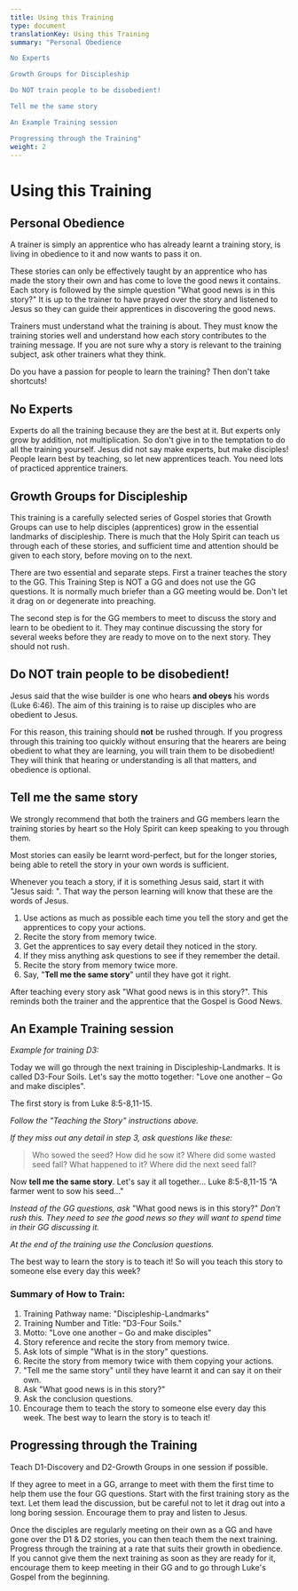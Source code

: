 ```yaml
---
title: Using this Training
type: document
translationKey: Using this Training
summary: "Personal Obedience	

No Experts	

Growth Groups for Discipleship	

Do NOT train people to be disobedient!	

Tell me the same story	

An Example Training session	

Progressing through the Training"
weight: 2
---
```

# Using this Training

## Personal Obedience

A trainer is simply an apprentice who has already learnt a training story, is living in obedience to it and now wants to pass it on.

These stories can only be effectively taught by an apprentice who has made the story their own and has come to love the good news it contains. Each story is followed by the simple question "What good news is in this story?" It is up to the trainer to have prayed over the story and listened to Jesus so they can guide their apprentices in discovering the good news.

Trainers must understand what the training is about. They must know the training stories well and understand how each story contributes to the training message. If you are not sure why a story is relevant to the training subject, ask other trainers what they think.

Do you have a passion for people to learn the training? Then don't take shortcuts!

## No Experts

Experts do all the training because they are the best at it. But experts only grow by addition, not multiplication. So don't give in to the temptation to do all the training yourself. Jesus did not say make experts, but make disciples! People learn best by teaching, so let new apprentices teach. You need lots of practiced apprentice trainers.

## Growth Groups for Discipleship

This training is a carefully selected series of Gospel stories that Growth Groups can use to help disciples (apprentices) grow in the essential landmarks of discipleship. There is much that the Holy Spirit can teach us through each of these stories, and sufficient time and attention should be given to each story, before moving on to the next.

There are two essential and separate steps. First a trainer teaches the story to the GG. This Training Step is NOT a GG and does not use the GG questions. It is normally much briefer than a GG meeting would be. Don't let it drag on or degenerate into preaching.

The second step is for the GG members to meet to discuss the story and learn to be obedient to it. They may continue discussing the story for several weeks before they are ready to move on to the next story. They should not rush.

## Do NOT train people to be disobedient!

Jesus said that the wise builder is one who hears **and obeys** his words (Luke 6:46). The aim of this training is to raise up disciples who are obedient to Jesus.

For this reason, this training should **not** be rushed through. If you progress through this training too quickly without ensuring that the hearers are being obedient to what they are learning, you will train them to be disobedient! They will think that hearing or understanding is all that matters, and obedience is optional.

## Tell me the same story

We strongly recommend that both the trainers and GG members learn the training stories by heart so the Holy Spirit can keep speaking to you through them.

Most stories can easily be learnt word-perfect, but for the longer stories, being able to retell the story in your own words is sufficient.

Whenever you teach a story, if it is something Jesus said, start it with "Jesus said: ". That way the person learning will know that these are the words of Jesus.

1.  Use actions as much as possible each time you tell the story and get the apprentices to copy your actions.
2.  Recite the story from memory twice.
3.  Get the apprentices to say every detail they noticed in the story.
4.  If they miss anything ask questions to see if they remember the detail.
5.  Recite the story from memory twice more.
6.  Say, "**Tell me the same story**" until they have got it right.

After teaching every story ask "What good news is in this story?". This reminds both the trainer and the apprentice that the Gospel is Good News.

## An Example Training session

*Example for training D3:*

Today we will go through the next training in Discipleship-Landmarks. It is called D3-Four Soils. Let's say the motto together: "Love one another – Go and make disciples".

The first story is from Luke 8:5-8,11-15.

*Follow the "Teaching the Story" instructions above.*

*If they miss out any detail in step 3, ask questions like these:*

>   Who sowed the seed? How did he sow it? Where did some wasted seed fall? What happened to it? Where did the next seed fall?

Now **tell me the same story**. Let's say it all together... Luke 8:5-8,11-15 “A farmer went to sow his seed..."

*Instead of the GG questions, ask* "What good news is in this story?" *Don't rush this. They need to see the good news so they will want to spend time in their GG discussing it.*

*At the end of the training use the Conclusion questions.*

The best way to learn the story is to teach it! So will you teach this story to someone else every day this week?

### Summary of How to Train:

1.  Training Pathway name: "Discipleship-Landmarks"
2.  Training Number and Title: "D3-Four Soils."
3.  Motto: "Love one another – Go and make disciples"
4.  Story reference and recite the story from memory twice.
5.  Ask lots of simple "What is in the story" questions.
6.  Recite the story from memory twice with them copying your actions.
7.  "Tell me the same story" until they have learnt it and can say it on their own.
8.  Ask "What good news is in this story?"
9.  Ask the conclusion questions.
10. Encourage them to teach the story to someone else every day this week. The best way to learn the story is to teach it!

## Progressing through the Training

Teach D1-Discovery and D2-Growth Groups in one session if possible.

If they agree to meet in a GG, arrange to meet with them the first time to help them use the four GG questions. Start with the first training story as the text. Let them lead the discussion, but be careful not to let it drag out into a long boring session. Encourage them to pray and listen to Jesus.

Once the disciples are regularly meeting on their own as a GG and have gone over the D1 & D2 stories, you can then teach them the next training. Progress through the training at a rate that suits their growth in obedience. If you cannot give them the next training as soon as they are ready for it, encourage them to keep meeting in their GG and to go through Luke's Gospel from the beginning.

